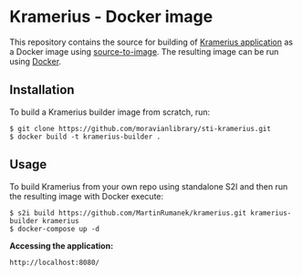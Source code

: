 Kramerius - Docker image
========================================

This repository contains the source for building of [Kramerius application](https://github.com/ceskaexpedice/kramerius) as a Docker image using
[source-to-image](https://github.com/openshift/source-to-image).
The resulting image can be run using [Docker](http://docker.io).

Installation
---------------
To build a Kramerius builder image from scratch, run:
```
$ git clone https://github.com/moravianlibrary/sti-kramerius.git
$ docker build -t kramerius-builder .
```

Usage
---------------
To build Kramerius from your own repo using standalone S2I and then run the resulting image with Docker execute:
```
$ s2i build https://github.com/MartinRumanek/kramerius.git kramerius-builder kramerius
$ docker-compose up -d
```

**Accessing the application:**
```
http://localhost:8080/
```
